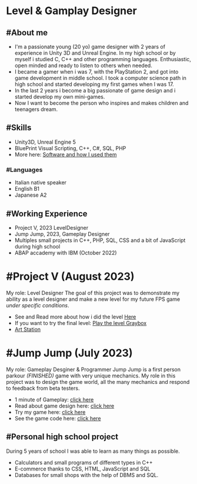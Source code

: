 # Level & Gamplay Designer


## #About me
- I'm a passionate young (20 yo) game designer with 2 years of experience in Unity 3D and Unreal Engine. In my high school or by myself i studied C, C++ and other programming languages. Enthusiastic, open minded and ready to listen to others when needed.
- I became a gamer when i was 7, with the PlayStation 2, and got into game development in middle school. I took a computer science path in high school and started developing my first games when I was 17.
- In the last 2 years i become a big passionate of game design and i started develop my own mini-games.
- Now I want to become the person who inspires and makes children and teenagers dream.

## #Skills
- Unity3D, Unreal Engine 5
- BluePrint Visual Scripting, C++, C#, SQL, PHP
- More here: [Software and how I used them](https://github.com/GiuseppeRotondo03/GiuseppeRotondo03.github.io/blob/main/List%20of%20Programs%20that%20i%20know.pdf)

### #Languages
- Italian native speaker
- English B1
- Japanese A2

## #Working Experience
- Project V, 2023 LevelDesigner
- Jump Jump, 2023, Gameplay Designer
- Multiples small projects in C++, PHP, SQL, CSS and a bit of JavaScript during high school
- ABAP accademy with IBM (October 2022)

# #Project V (August 2023)
My role: Level Designer
The goal of this project was to demonstrate my ability as a level designer and make a new level for my future FPS game *under specific conditions*.
- See and Read more about how i did the level [Here](https://giusepperotondo03.github.io/project_V/)
- If you want to try the final level: [Play the level Graybox](https://giusepperotondo.itch.io/project-v)
- [Art Station](https://www.artstation.com/artwork/rJPDP6)

# #Jump Jump (July 2023)
My role: Gameplay Desginer & Programmer
Jump Jump is a first person parkour *(FINISHED)* game with very unique mechanics. My role in this project was to design the game world, all the many mechanics and respond to feedback from beta testers.
- 1 minute of Gameplay: [click here](https://youtu.be/PvDKkf-1XQo)
- Read about game design here: [click here](https://giusepperotondo03.github.io/JumpJump_Project.github.io-/)
- Try my game here: [click here](https://giusepperotondo.itch.io/jump-jump)
- See the game code here: [click here](https://giusepperotondo03.github.io/JumpJumpCode.Github.io/)

## #Personal high school project
During 5 years of school I was able to learn as many things as possible.
- Calculators and small programs of different types in C++
- E-commerce thanks to CSS, HTML, JavaScript and SQL
- Databases for small shops with the help of DBMS and SQL.


